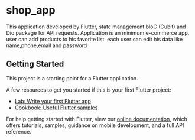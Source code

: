 # shop_app

This application developed by Flutter, state management bloC (Cubit) and Dio package for API requests. 
Application is an minimum e-commerce app. user can add products to his favorite list. each user can edit his data like name,phone,email and password 

## Getting Started

This project is a starting point for a Flutter application.

A few resources to get you started if this is your first Flutter project:

- [Lab: Write your first Flutter app](https://flutter.dev/docs/get-started/codelab)
- [Cookbook: Useful Flutter samples](https://flutter.dev/docs/cookbook)

For help getting started with Flutter, view our
[online documentation](https://flutter.dev/docs), which offers tutorials,
samples, guidance on mobile development, and a full API reference.

